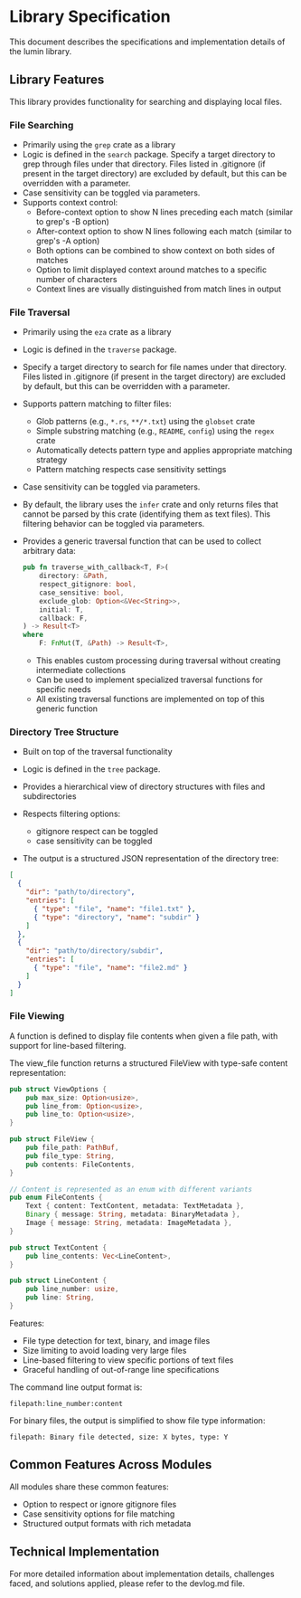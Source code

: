 # Library Specification

This document describes the specifications and implementation details of the lumin library.

## Library Features

This library provides functionality for searching and displaying local files.

### File Searching

- Primarily using the `grep` crate as a library
- Logic is defined in the `search` package.
  Specify a target directory to grep through files under that directory.
  Files listed in .gitignore (if present in the target directory) are excluded by default, but this can be overridden with a parameter.
- Case sensitivity can be toggled via parameters.
- Supports context control:
  - Before-context option to show N lines preceding each match (similar to grep's -B option)
  - After-context option to show N lines following each match (similar to grep's -A option)
  - Both options can be combined to show context on both sides of matches
  - Option to limit displayed context around matches to a specific number of characters
  - Context lines are visually distinguished from match lines in output

### File Traversal

- Primarily using the `eza` crate as a library
- Logic is defined in the `traverse` package.

- Specify a target directory to search for file names under that directory.
  Files listed in .gitignore (if present in the target directory) are excluded by default, but this can be overridden with a parameter.

- Supports pattern matching to filter files:
  - Glob patterns (e.g., `*.rs`, `**/*.txt`) using the `globset` crate
  - Simple substring matching (e.g., `README`, `config`) using the `regex` crate
  - Automatically detects pattern type and applies appropriate matching strategy
  - Pattern matching respects case sensitivity settings

- Case sensitivity can be toggled via parameters.

- By default, the library uses the `infer` crate and only returns files that cannot be parsed by this crate (identifying them as text files). This filtering behavior can be toggled via parameters.

- Provides a generic traversal function that can be used to collect arbitrary data:
  ```rust
  pub fn traverse_with_callback<T, F>(
      directory: &Path,
      respect_gitignore: bool,
      case_sensitive: bool,
      exclude_glob: Option<&Vec<String>>,
      initial: T,
      callback: F,
  ) -> Result<T>
  where
      F: FnMut(T, &Path) -> Result<T>,
  ```
  - This enables custom processing during traversal without creating intermediate collections
  - Can be used to implement specialized traversal functions for specific needs
  - All existing traversal functions are implemented on top of this generic function

### Directory Tree Structure

- Built on top of the traversal functionality
- Logic is defined in the `tree` package.

- Provides a hierarchical view of directory structures with files and subdirectories
- Respects filtering options:
  - gitignore respect can be toggled
  - case sensitivity can be toggled

- The output is a structured JSON representation of the directory tree:

```json
[
  {
    "dir": "path/to/directory",
    "entries": [
      { "type": "file", "name": "file1.txt" },
      { "type": "directory", "name": "subdir" }
    ]
  },
  {
    "dir": "path/to/directory/subdir",
    "entries": [
      { "type": "file", "name": "file2.md" }
    ]
  }
]
```

### File Viewing

A function is defined to display file contents when given a file path, with support for line-based filtering.

The view_file function returns a structured FileView with type-safe content representation:

```rust
pub struct ViewOptions {
    pub max_size: Option<usize>,
    pub line_from: Option<usize>,
    pub line_to: Option<usize>,
}

pub struct FileView {
    pub file_path: PathBuf,
    pub file_type: String,
    pub contents: FileContents,
}

// Content is represented as an enum with different variants
pub enum FileContents {
    Text { content: TextContent, metadata: TextMetadata },
    Binary { message: String, metadata: BinaryMetadata },
    Image { message: String, metadata: ImageMetadata },
}

pub struct TextContent {
    pub line_contents: Vec<LineContent>,
}

pub struct LineContent {
    pub line_number: usize,
    pub line: String,
}
```

Features:
- File type detection for text, binary, and image files
- Size limiting to avoid loading very large files
- Line-based filtering to view specific portions of text files
- Graceful handling of out-of-range line specifications

The command line output format is:
```
filepath:line_number:content
```

For binary files, the output is simplified to show file type information:
```
filepath: Binary file detected, size: X bytes, type: Y
```

## Common Features Across Modules

All modules share these common features:

- Option to respect or ignore gitignore files
- Case sensitivity options for file matching
- Structured output formats with rich metadata

## Technical Implementation

For more detailed information about implementation details, challenges faced, and solutions applied, please refer to the devlog.md file.